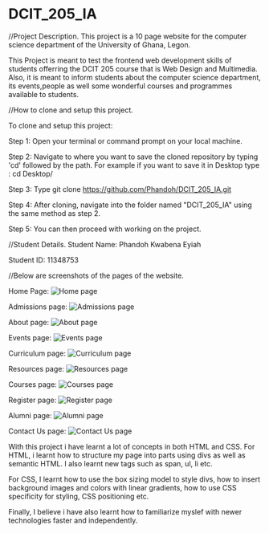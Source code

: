 # DCIT_205_IA

//Project Description.
This project is a 10 page website for the computer science department of the University of Ghana, Legon.

This Project is meant to test the frontend web development skills of students offerring the DCIT 205 course that is Web Design and Multimedia. Also, it is meant to inform students about the computer science department, its events,people as well some wonderful courses and programmes available to students.

//How to clone and setup this project.

To clone and setup this project:

Step 1: Open your terminal or command prompt on your local machine.

Step 2: Navigate to where you want to save the cloned repository by typing 'cd' followed by the path.
For example if you want to save it in Desktop type : cd Desktop/

Step 3: Type git clone https://github.com/Phandoh/DCIT_205_IA.git

Step 4: After cloning, navigate into the folder named "DCIT_205_IA" using the same method as step 2.

Step 5: You can then proceed with working on the project.

//Student Details.
Student Name: Phandoh Kwabena Eyiah

Student ID: 11348753

//Below are screenshots of the pages of the website.

Home Page:
![Home page](images/Home.png)

Admissions page:
![Admissions page](images/Admissions.png)

About page:
![About page](images/About.png)

Events page:
![Events page](images/Events.png)

Curriculum page:
![Curriculum page](images/Curriculum.png)

Resources page:
![Resources page](images/Resources.png)

Courses page:
![Courses page](<images/Short Courses.png>)

Register page:
![Register page](images/Register.png)

Alumni page:
![Alumni page](images/Alumni.png)

Contact Us page:
![Contact Us page](images/Contact-Us.png)

With this project i have learnt a lot of concepts in both HTML and CSS.
For HTML, i learnt how to structure my page into parts using divs as well as semantic HTML.
I also learnt new tags such as span, ul, li etc.

For CSS, I learnt how to use the box sizing model to style divs, how to insert background images and colors with linear gradients, how to use CSS specificity for styling, CSS positioning etc.

Finally, I believe i have also learnt how to familiarize myslef with newer technologies faster and independently.
